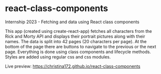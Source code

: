 # react-class-components
Internship 2023 - Fetching and data using React class components

This app (created using create-react-app) fetches all characters from the Rick and Morty API and displays their portrait pictures along with their names. The data is split into 42 pages (20 characters per page). At the bottom of the page there are buttons to navigate to the previous or the next page. Everything is done using class components and lifecycle methods. Styles are added using regular css and css modules.

Live preview: https://christina172.github.io/react-class-components